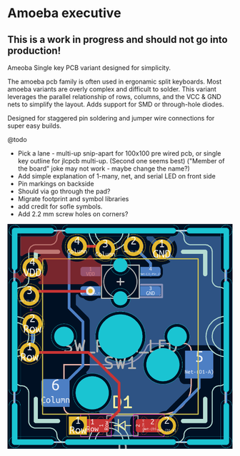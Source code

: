 # Amoeba executive
## **This is a work in progress and should not go into production!**

Ameoba Single key PCB variant designed for simplicity.

The amoeba pcb family is often used in ergonamic split keyboards. 
Most amoeba variants are overly complex and difficult to solder. This variant leverages the parallel relationship of rows, columns, and the VCC & GND nets to simplify the layout. Adds support for SMD or through-hole diodes.

Designed for staggered pin soldering and jumper wire connections for super easy builds.

@todo
* Pick a lane - multi-up snip-apart for 100x100 pre wired pcb, or single key outline for jlcpcb multi-up. (Second one  seems best) ("Member of the board" joke may not work - maybe change the name?)
* Add simple explanation of 1-many, net, and serial LED on front side
* Pin markings on backside
* Should via go through the pad?
* Migrate footprint and symbol libraries
* add credit for sofle symbols.
* Add 2.2 mm screw holes on corners?

![Cantor ChocV2 Keyboard v1.3](images/amoeba_executive.png)